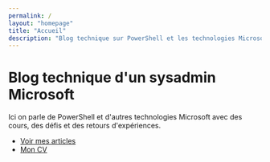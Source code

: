 ```yaml
---
permalink: /
layout: "homepage"
title: "Accueil"
description: "Blog technique sur PowerShell et les technologies Microsoft pour l'administration système"
---
```


# Blog technique d'un sysadmin Microsoft

Ici on parle de PowerShell et d'autres technologies Microsoft avec des cours, des défis et des retours d'expériences.

- [Voir mes articles](/blog)
- [Mon CV](/cv)
